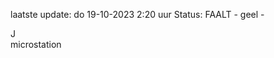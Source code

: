 laatste update: 
do 19-10-2023  2:20   uur 
Status: FAALT - geel - 
<div class="service R">J</div><div class="service Y">microstation</div>